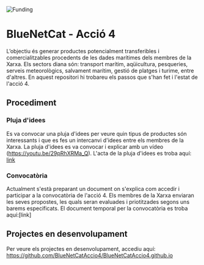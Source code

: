 ![Funding](https://github.com/BlueNetCatAccio4/BlueNetCatAccio4.github.io/blob/main/img/funding.png)
# BlueNetCat - Acció 4
L’objectiu és generar productes potencialment transferibles i comercialitzables procedents de les dades marítimes dels membres de la Xarxa. Els sectors diana són: transport marítim, aqüicultura, pesqueries, serveis meteorològics, salvament marítim, gestió de platges i turime, entre d'altres. En aquest repositori hi trobareu els passos que s'han fet i l'estat de l'acció 4.

## Procediment
### Pluja d'idees
Es va convocar una pluja d'idees per veure quin tipus de productes són interessants i que es fes un intercanvi d'idees entre els membres de la Xarxa. La pluja d'idees es va convocar i explicar amb un vídeo (https://youtu.be/29pRhXRMa_Q). L'acta de la pluja d'idees es troba aquí: [link](/documents/plujadidees_report.md)

### Convocatòria
Actualment s'està preparant un document on s'explica com accedir i participar a la convocatòria de l'acció 4. Els membres de la Xarxa enviaran les seves propostes, les quals seran evaluades i priotitzades segons uns barems especificats. El document temporal per la convocatòria es troba aquí:[link]

## Projectes en desenvolupament
Per veure els projectes en desenvolupament, accediu aquí: https://github.com/BlueNetCatAccio4/BlueNetCatAccio4.github.io

